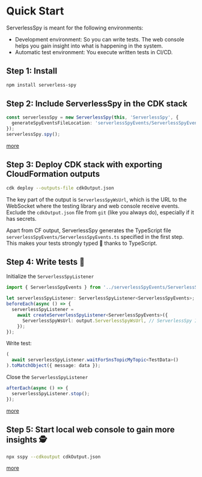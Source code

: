 # Quick Start

ServerlessSpy is meant for the following environments:
 - Development environment: So you can write tests. The web console helps you gain insight into what is happening in the system.
 - Automatic test environment: You execute written tests in CI/CD.

## Step 1: Install
```bash
npm install serverless-spy
```

## Step 2: Include ServerlessSpy in the CDK stack 
```typescript
const serverlessSpy = new ServerlessSpy(this, 'ServerlessSpy', {
  generateSpyEventsFileLocation: 'serverlessSpyEvents/ServerlessSpyEvents.ts'              
});
serverlessSpy.spy();
```
[more](./CDK_construct.md)

## Step 3: Deploy CDK stack with exporting CloudFormation outputs
```bash
cdk deploy --outputs-file cdkOutput.json
```

The key part of the output is `ServerlessSpyWsUrl`, which is the URL to the WebSocket where the testing library and web console receive events. Exclude the `cdkOutput.json` file from `git` (like you always do), especially if it has secrets.

Apart from CF output, ServerlessSpy generates the TypeScript file `serverlessSpyEvents/ServerlessSpyEvents.ts` specified in the first step. This makes your tests strongly typed 💪 thanks to TypeScript.

## Step 4: Write tests 🔨
Initialize the `ServerlessSpyListener`
```typescript
import { ServerlessSpyEvents } from '../serverlessSpyEvents/ServerlessSpyEvents';

let serverlessSpyListener: ServerlessSpyListener<ServerlessSpyEvents>;
beforeEach(async () => {
  serverlessSpyListener =
    await createServerlessSpyListener<ServerlessSpyEvents>({
      ServerlessSpyWsUrl: output.ServerlessSpyWsUrl, // ServerlessSpy IoT URL from CloudFormation output
    });
});
```  

Write test:
```typescript
(
  await serverlessSpyListener.waitForSnsTopicMyTopic<TestData>()
).toMatchObject({ message: data });
```
Close the `ServerlessSpyListener`
```typescript
afterEach(async () => {
  serverlessSpyListener.stop();
});
```
[more](./writing_tests.md)

## Step 5: Start local web console to gain more insights 🕵
```bash
npx sspy --cdkoutput cdkOutput.json
```
[more](./web_console.md)